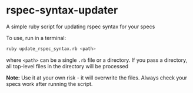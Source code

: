 # rspec-syntax-updater
A simple ruby script for updating rspec syntax for your specs

To use, run in a terminal:

```bash
ruby update_rspec_syntax.rb <path>
```
where `<path>` can be a single `.rb` file or a directory. If you pass a directory, all top-level files in the directory will be processed

**Note:** Use it at your own risk - it will overwrite the files. Always check your specs work after running the script.

